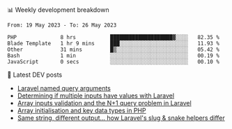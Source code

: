 📊 Weekly development breakdown
<!--START_SECTION:waka-->

```text
From: 19 May 2023 - To: 26 May 2023

PHP              8 hrs           ████████████████████▓░░░░   82.35 %
Blade Template   1 hr 9 mins     ███░░░░░░░░░░░░░░░░░░░░░░   11.93 %
Other            31 mins         █▒░░░░░░░░░░░░░░░░░░░░░░░   05.42 %
Bash             1 min           ░░░░░░░░░░░░░░░░░░░░░░░░░   00.19 %
JavaScript       0 secs          ░░░░░░░░░░░░░░░░░░░░░░░░░   00.10 %
```

<!--END_SECTION:waka-->

📕 Latest DEV posts
<!-- BLOG-POST-LIST:START -->
- [Laravel named query arguments](https://dev.to/michaelvickersuk/laravel-named-query-arguments-28kd)
- [Determining if multiple inputs have values with Laravel](https://dev.to/michaelvickersuk/determining-if-multiple-inputs-have-values-with-laravel-km6)
- [Array inputs validation and the N+1 query problem in Laravel](https://dev.to/michaelvickersuk/array-inputs-validation-and-the-n1-query-problem-in-laravel-2agb)
- [Array initialisation and key data types in PHP](https://dev.to/michaelvickersuk/array-initialisation-and-key-data-types-in-php-1e5b)
- [Same string, different output... how Laravel&#39;s slug &amp; snake helpers differ](https://dev.to/michaelvickersuk/same-string-different-output-how-laravels-slug-snake-helpers-differ-1ccj)
<!-- BLOG-POST-LIST:END -->
